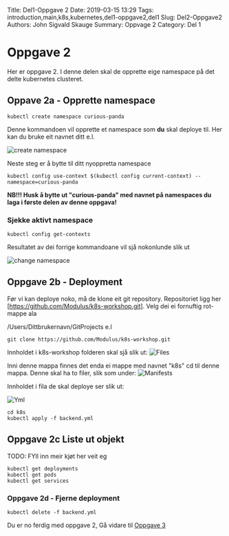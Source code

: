 Title: Del1-Oppgave 2
Date: 2019-03-15 13:29
Tags: introduction,main,k8s,kubernetes,del1-oppgave2,del1
Slug: Del2-Oppgave2
Authors: John Sigvald Skauge
Summary: Oppvage 2
Category: Del 1

# Oppgave 2

Her er oppgave 2. I denne delen skal de opprette eige namespace på det delte kubernetes clusteret.

## Oppave 2a - Opprette namespace

```
kubectl create namespace curious-panda
```
Denne kommandoen vil opprette et namespace som **du** skal deploye til. Her kan du bruke eit navnet ditt e.l.

![create namespace]({static}/images/part1/task2/namespace_created.png)

Neste steg er å bytte til ditt nyoppretta namespace

```
kubectl config use-context $(kubectl config current-context) --namespace=curious-panda
```

**NB!!! Husk å bytte ut "curious-panda" med navnet på namespaces du laga i første delen av denne oppgava!**

### Sjekke aktivt namespace

```
kubectl config get-contexts
```

Resultatet av dei forrige kommandoane vil sjå nokonlunde slik ut

![change namespace]({static}/images/part1/task2/change_namespace.png)




## Oppgave 2b - Deployment

Før vi kan deploye noko, må de klone eit git repository. Repositoriet ligg her [https://github.com/Modulus/k8s-workshop.git]. Velg dei ei fornuftig rot-mappe ala

/Users/Dittbrukernavn/GitProjects e.l

```
git clone https://github.com/Modulus/k8s-workshop.git
```

Innholdet i k8s-workshop folderen skal sjå slik ut:
![Files]({static}/images/part1/task2/git_repo_output.png)

Inni denne mappa finnes det enda ei mappe med navnet "k8s" cd til denne mappa. Denne skal ha to filer, slik som under:
![Manifests]({static}/images/part1/task2/manifests.png)


Innholdet i fila de skal deploye ser slik ut:

![Yml]({static}/images/part1/task2/yml.png)


```
cd k8s
kubectl apply -f backend.yml
```

## Oppgave 2c Liste ut objekt

TODO: FYll inn meir kjøt her veit eg

```
kubectl get deployments
kubectl get pods
kubectl get services
```

### Oppgave 2d - Fjerne deployment

```
kubectl delete -f backend.yml
```


Du er no ferdig med oppgave 2, Gå vidare til [Oppgave 3]({filename}/part1/task3.md)